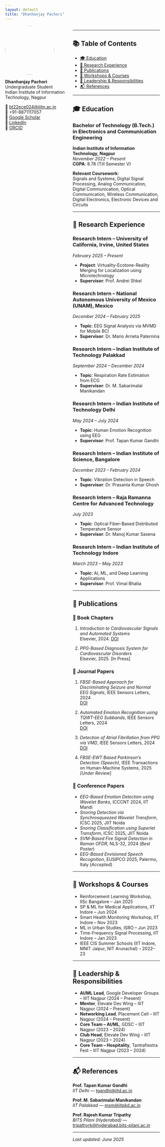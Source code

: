 ```yaml
---
layout: default
title: "Dhanhanjay Pachori"
---
```


<!-- Sidebar-like layout for photo + contact -->
<div style="display: flex; gap: 20px;">
  <div style="min-width: 200px;">
    <img src="b17ed6bc-9a4f-450a-87e8-1f8717863c63.png" width="160" style="border-radius: 50%; display: block; margin-bottom: 10px;">
    
  **Dhanhanjay Pachori**  
  Undergraduate Student  
  Indian Institute of Information Technology, Nagpur  
  
  📧 [bt22ece024@iiitn.ac.in](mailto:bt22ece024@iiitn.ac.in)  
  📱 +91-8871117057  
  🔗 [Google Scholar](https://scholar.google.com/citations?user=MUerymUAAAAJ&hl=en&oi=ao)  
  🔗 [LinkedIn](https://linkedin.com/in/dhanhanjay-pachori/)  
  🔗 [ORCID](https://orcid.org/0009-0004-9748-604X)  
  </div>

  <div>
    <!-- Main Content Starts Below -->

---

## 📚 Table of Contents

- [🎓 Education](#education)
- [💼 Research Experience](#research-experience)
- [📄 Publications](#publications)
- [🧠 Workshops & Courses](#workshops--courses)
- [🏅 Leadership & Responsibilities](#leadership--responsibilities)
- [📬 References](#references)

---

## 🎓 Education

### Bachelor of Technology (B.Tech.) in Electronics and Communication Engineering  
**Indian Institute of Information Technology, Nagpur**  
_November 2022 – Present_  
**CGPA**: 8.78 (Till Semester V)

**Relevant Coursework**:  
Signals and Systems, Digital Signal Processing, Analog Communication, Digital Communication, Optical Communication, Wireless Communication, Digital Electronics, Electronic Devices and Circuits

---

## 💼 Research Experience

### Research Intern – University of California, Irvine, United States  
_February 2025 – Present_  
- **Project**: Virtuality-Ecotone-Reality Merging for Localization using Microtechnology  
- **Supervisor**: Prof. Andrei Shkel

### Research Intern – National Autonomous University of Mexico (UNAM), Mexico  
_December 2024 – February 2025_  
- **Topic**: EEG Signal Analysis via MVMD for Mobile BCI  
- **Supervisor**: Dr. Mario Arrieta Paternina

### Research Intern – Indian Institute of Technology Palakkad  
_September 2024 – December 2024_  
- **Topic**: Respiration Rate Estimation from ECG  
- **Supervisor**: Dr. M. Sabarimalai Manikandan

### Research Intern – Indian Institute of Technology Delhi  
_May 2024 – July 2024_  
- **Topic**: Human Emotion Recognition using EEG  
- **Supervisor**: Prof. Tapan Kumar Gandhi

### Research Intern – Indian Institute of Science, Bangalore  
_December 2023 – February 2024_  
- **Topic**: Vibration Detection in Speech  
- **Supervisor**: Dr. Prasanta Kumar Ghosh

### Research Intern – Raja Ramanna Centre for Advanced Technology  
_July 2023_  
- **Topic**: Optical Fiber-Based Distributed Temperature Sensor  
- **Supervisor**: Dr. Manoj Kumar Saxena

### Research Intern – Indian Institute of Technology Indore  
_March 2023 – May 2023_  
- **Topic**: AI, ML, and Deep Learning Applications  
- **Supervisor**: Prof. Vimal Bhatia

---

## 📄 Publications

### 📘 Book Chapters
1. *Introduction to Cardiovascular Signals and Automated Systems*  
   Elsevier, 2024. [DOI](https://doi.org/10.1016/B978-0-44-314141-6.00006-2)

2. *PPG-Based Diagnosis System for Cardiovascular Disorders*  
   Elsevier, 2025. [In Press]

### 📝 Journal Papers
1. *FBSE-Based Approach for Discriminating Seizure and Normal EEG Signals*, IEEE Sensors Letters, 2024  
   [DOI](https://doi.org/10.1109/LSENS.2024.3493253)

2. *Automated Emotion Recognition using TQWT-EEG Subbands*, IEEE Sensors Letters, 2024  
   [DOI](https://doi.org/10.1109/LSENS.2024.3486708)

3. *Detection of Atrial Fibrillation from PPG via VMD*, IEEE Sensors Letters, 2024  
   [DOI](https://doi.org/10.1109/LSENS.2024.3358589)

4. *FBSE-EWT Based Parkinson’s Detection (Speech)*, IEEE Transactions on Human-Machine Systems, 2025  
   _[Under Review]_

### 🎤 Conference Papers
- *EEG-Based Emotion Detection using Wavelet Banks*, ICCCNT 2024, IIT Mandi  
- *Snoring Detection via Synchrosqueezed Wavelet Transform*, ICSC 2025, JIIT Noida  
- *Snoring Classification using Superlet Transform*, ICSC 2025, JIIT Noida  
- *SVM-Based Fire Signal Detection in Raman OFDR*, NLS-32, 2024 (_Best Poster_)  
- *EEG-Based Envisioned Speech Recognition*, EUSIPCO 2025, Palermo, Italy (_Accepted_)

---

## 🧠 Workshops & Courses

- Reinforcement Learning Workshop, IISc Bangalore – Jan 2025  
- SP & ML for Medical Applications, IIT Indore – Jun 2024  
- Smart Health Monitoring Workshop, IIT Indore – Nov 2023  
- ML in Urban Studies, ISRO – Jun 2023  
- Time-Frequency Signal Processing, IIT Indore – Jan 2023  
- IEEE CIS Summer Schools (IIT Indore, MNIT Jaipur, NIT Arunachal) – 2022–23

---

## 🏅 Leadership & Responsibilities

- **AI/ML Lead**, Google Developer Groups – IIIT Nagpur (2024 – Present)  
- **Mentor**, Elevate Dev Wing – IIIT Nagpur (2024 – Present)  
- **Networking Lead**, Placement Cell – IIIT Nagpur (2024 – Present)  
- **Core Team – AI/ML**, GDSC – IIIT Nagpur (2023 – 2024)  
- **Club Head**, Elevate Dev Wing – IIIT Nagpur (2023 – 2024)  
- **Core Team – Hospitality**, Tantrafiestra Fest – IIIT Nagpur (2023 – 2024)

---

## 📬 References

**Prof. Tapan Kumar Gandhi**  
_IIT Delhi_ — tgandhi@iitd.ac.in

**Prof. M. Sabarimalai Manikandan**  
_IIT Palakkad_ — msm@iitpkd.ac.in

**Prof. Rajesh Kumar Tripathy**  
_BITS Pilani (Hyderabad)_ — tripathyrk@hyderabad.bits-pilani.ac.in

---

_Last updated: June 2025_

  </div>
</div>
